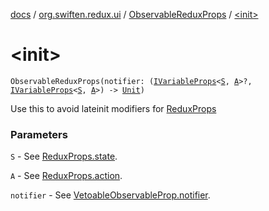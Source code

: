 [docs](../../index.md) / [org.swiften.redux.ui](../index.md) / [ObservableReduxProps](index.md) / [&lt;init&gt;](./-init-.md)

# &lt;init&gt;

`ObservableReduxProps(notifier: (`[`IVariableProps`](../-i-variable-props/index.md)`<`[`S`](index.md#S)`, `[`A`](index.md#A)`>?, `[`IVariableProps`](../-i-variable-props/index.md)`<`[`S`](index.md#S)`, `[`A`](index.md#A)`>) -> `[`Unit`](https://kotlinlang.org/api/latest/jvm/stdlib/kotlin/-unit/index.html)`)`

Use this to avoid lateinit modifiers for [ReduxProps](../-redux-props/index.md)

### Parameters

`S` - See [ReduxProps.state](../-redux-props/state.md).

`A` - See [ReduxProps.action](../-redux-props/action.md).

`notifier` - See [VetoableObservableProp.notifier](../-vetoable-observable-prop/notifier.md).
